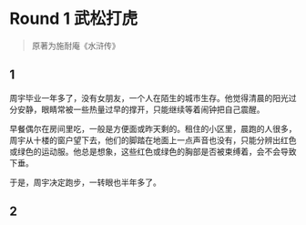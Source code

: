 # Round 1 武松打虎

> 原著为施耐庵《水浒传》

## 1

周宇毕业一年多了，没有女朋友，一个人在陌生的城市生存。他觉得清晨的阳光过分安静，眼睛常被一些热量过早的撑开，只能继续等着闹钟把自己震醒。

早餐偶尔在房间里吃，一般是方便面或昨天剩的。租住的小区里，晨跑的人很多，周宇从十楼的窗户望下去，他们的脚踏在地面上一点声音也没有，只能分辨出红色或绿色的运动服。他总是想象，这些红色或绿色的胸部是否被束缚着，会不会导致下垂。

于是，周宇决定跑步，一转眼也半年多了。

## 2

